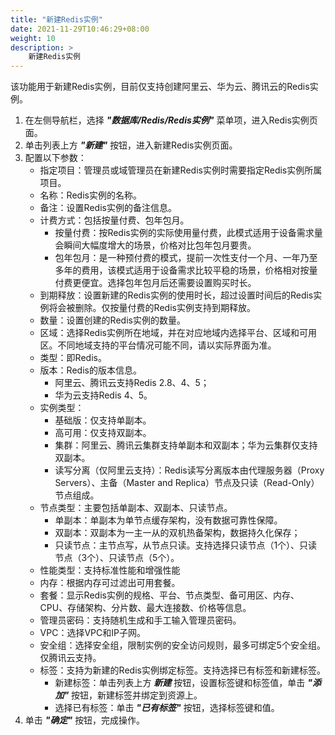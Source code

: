 ```yaml
---
title: "新建Redis实例"
date: 2021-11-29T10:46:29+08:00
weight: 10
description: >
    新建Redis实例
---
```


该功能用于新建Redis实例，目前仅支持创建阿里云、华为云、腾讯云的Redis实例。

1. 在左侧导航栏，选择 **_"数据库/Redis/Redis实例"_** 菜单项，进入Redis实例页面。
2. 单击列表上方 **_"新建"_** 按钮，进入新建Redis实例页面。
2. 配置以下参数：
    - 指定项目：管理员或域管理员在新建Redis实例时需要指定Redis实例所属项目。
    - 名称：Redis实例的名称。
    - 备注：设置Redis实例的备注信息。
    - 计费方式：包括按量付费、包年包月。
        - 按量付费：按Redis实例的实际使用量付费，此模式适用于设备需求量会瞬间大幅度增大的场景，价格对比包年包月要贵。
        - 包年包月：是一种预付费的模式，提前一次性支付一个月、一年乃至多年的费用，该模式适用于设备需求比较平稳的场景，价格相对按量付费更便宜。选择包年包月后还需要设置购买时长。
    - 到期释放：设置新建的Redis实例的使用时长，超过设置时间后的Redis实例将会被删除。仅按量付费的Redis实例支持到期释放。
    - 数量：设置创建的Redis实例的数量。
    - 区域：选择Redis实例所在地域，并在对应地域内选择平台、区域和可用区。不同地域支持的平台情况可能不同，请以实际界面为准。
    - 类型：即Redis。
    - 版本：Redis的版本信息。
        - 阿里云、腾讯云支持Redis 2.8、4、5；
        - 华为云支持Redis 4、5。
    - 实例类型：
        - 基础版：仅支持单副本。
        - 高可用：仅支持双副本。
        - 集群：阿里云、腾讯云集群支持单副本和双副本；华为云集群仅支持双副本。
        - 读写分离（仅阿里云支持）：Redis读写分离版本由代理服务器（Proxy Servers）、主备（Master and Replica）节点及只读（Read-Only）节点组成。
    - 节点类型：主要包括单副本、双副本、只读节点。
        - 单副本：单副本为单节点缓存架构，没有数据可靠性保障。
        - 双副本：双副本为一主一从的双机热备架构，数据持久化保存；
        - 只读节点：主节点写，从节点只读。支持选择只读节点（1个）、只读节点（3个）、只读节点（5个）。
    - 性能类型：支持标准性能和增强性能
    - 内存：根据内存可过滤出可用套餐。
    - 套餐：显示Redis实例的规格、平台、节点类型、备可用区、内存、CPU、存储架构、分片数、最大连接数、价格等信息。
    - 管理员密码：支持随机生成和手工输入管理员密码。
    - VPC：选择VPC和IP子网。
    - 安全组：选择安全组，限制实例的安全访问规则，最多可绑定5个安全组。仅腾讯云支持。
    - 标签：支持为新建的Redis实例绑定标签。支持选择已有标签和新建标签。
        - 新建标签：单击列表上方 **_新建_** 按钮，设置标签键和标签值，单击 **_"添加"_** 按钮，新建标签并绑定到资源上。
        - 选择已有标签：单击 **_"已有标签"_** 按钮，选择标签键和值。
3. 单击 **_"确定"_** 按钮，完成操作。